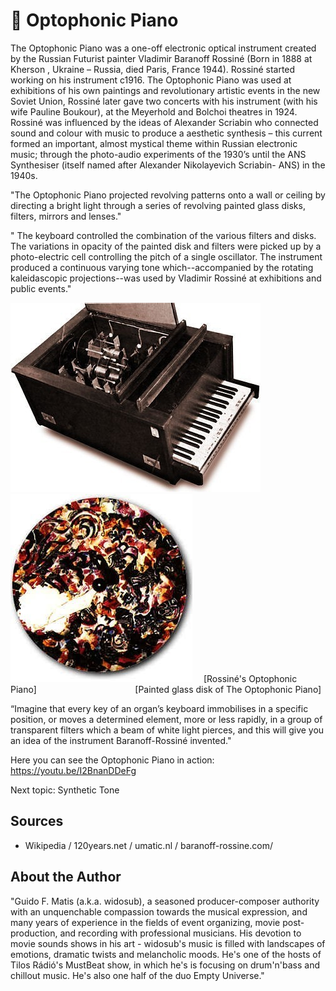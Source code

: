 # 🎹 Optophonic Piano

The Optophonic Piano was a one-off electronic optical instrument created by the Russian Futurist painter
Vladimir Baranoff Rossiné (Born in 1888 at Kherson , Ukraine – Russia, died Paris, France 1944). Rossiné
started working on his instrument c1916. The Optophonic Piano was used at exhibitions of his own paintings and
revolutionary artistic events in the new Soviet Union, Rossiné later gave two concerts with his instrument
(with his wife Pauline Boukour), at the Meyerhold and Bolchoi theatres in 1924. Rossiné was influenced by the
ideas of Alexander Scriabin who connected sound and colour with music to produce a aesthetic synthesis – this
current formed an important, almost mystical theme within Russian electronic music; through the photo-audio
experiments of the 1930’s until the ANS Synthesiser (itself named after Alexander Nikolayevich Scriabin- ANS)
in the 1940s.

"The Optophonic Piano projected revolving patterns onto a wall
or ceiling by directing a bright light through a series of revolving painted glass disks, filters, mirrors and lenses."

" The keyboard controlled the combination of the various filters and disks. The variations in opacity of the painted disk and filters were picked up by a photo-electric cell controlling the pitch of a single oscillator. The instrument produced a continuous varying tone which--accompanied by the rotating kaleidascopic projections--was used by Vladimir Rossiné at exhibitions and public events."

![rossine](_static/images/optophonic_piano/rossine.jpeg) ![painted](_static/images/optophonic_piano/painted.jpeg)
&emsp;[Rossiné's Optophonic Piano]&emsp; &emsp; &emsp; &emsp; &emsp; &emsp; &emsp; &emsp; &emsp;[Painted glass disk of The Optophonic Piano]

“Imagine that every key of an organ’s keyboard immobilises in a specific position, or moves a determined element, more or less rapidly, in a group of transparent filters which a beam of white light pierces, and this will give you an idea of the instrument Baranoff-Rossiné invented."

Here you can see the Optophonic Piano in action: <https://youtu.be/I2BnanDDeFg>

Next topic: Synthetic Tone

## Sources

- Wikipedia / 120years.net / umatic.nl / baranoff-rossine.com/

## About the Author

"Guido F. Matis (a.k.a. widosub), a seasoned producer-composer authority with an unquenchable compassion towards the musical expression, and many years of experience in the fields of event organizing, movie post-production, and recording with professional musicians. His devotion to movie sounds shows in his art - widosub's music is filled with landscapes of emotions, dramatic twists and melancholic moods. He's one of the hosts of Tilos Rádió's MustBeat show, in which he's is focusing on drum'n'bass and chillout music. He's also one half of the duo Empty Universe."
